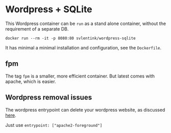 # Wordpress + SQLite

This Wordpress container can be `run` as a stand alone container,
without the requirement of a separate DB.

```shell
docker run --rm -it -p 8080:80 svlentink/wordpress-sqlite
```

It has minimal a minimal installation and configuration,
see the `Dockerfile`.

## fpm

The tag `fpm` is a smaller, more efficient container.
But latest comes with apache, which is easier.

## Wordpress removal issues

The wordpress entrypoint can delete your wordpress website,
as discussed [here](https://github.com/docker-library/wordpress/issues/84).

Just use `entrypoint: ["apache2-foreground"]`

